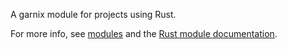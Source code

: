 A garnix module for projects using Rust.

For more info, see [modules](https://garnix.io/modules) and the [Rust module documentation](https://garnix.io/docs/modules/rust).
